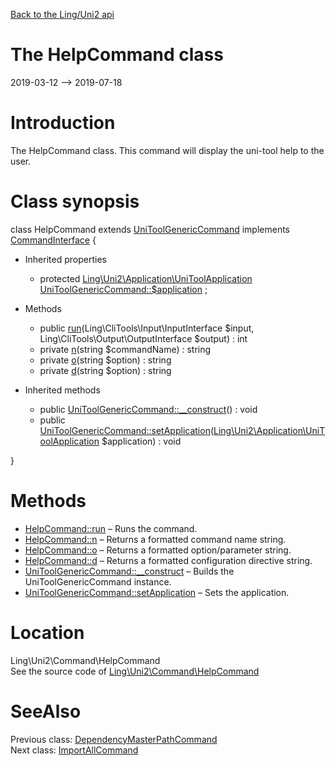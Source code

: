 [Back to the Ling/Uni2 api](https://github.com/lingtalfi/Uni2/blob/master/doc/api/Ling/Uni2.md)



The HelpCommand class
================
2019-03-12 --> 2019-07-18






Introduction
============

The HelpCommand class.
This command will display the uni-tool help to the user.



Class synopsis
==============


class <span class="pl-k">HelpCommand</span> extends [UniToolGenericCommand](https://github.com/lingtalfi/Uni2/blob/master/doc/api/Ling/Uni2/Command/UniToolGenericCommand.md) implements [CommandInterface](https://github.com/lingtalfi/CliTools/blob/master/doc/api/Ling/CliTools/Command/CommandInterface.md) {

- Inherited properties
    - protected [Ling\Uni2\Application\UniToolApplication](https://github.com/lingtalfi/Uni2/blob/master/doc/api/Ling/Uni2/Application/UniToolApplication.md) [UniToolGenericCommand::$application](#property-application) ;

- Methods
    - public [run](https://github.com/lingtalfi/Uni2/blob/master/doc/api/Ling/Uni2/Command/HelpCommand/run.md)(Ling\CliTools\Input\InputInterface $input, Ling\CliTools\Output\OutputInterface $output) : int
    - private [n](https://github.com/lingtalfi/Uni2/blob/master/doc/api/Ling/Uni2/Command/HelpCommand/n.md)(string $commandName) : string
    - private [o](https://github.com/lingtalfi/Uni2/blob/master/doc/api/Ling/Uni2/Command/HelpCommand/o.md)(string $option) : string
    - private [d](https://github.com/lingtalfi/Uni2/blob/master/doc/api/Ling/Uni2/Command/HelpCommand/d.md)(string $option) : string

- Inherited methods
    - public [UniToolGenericCommand::__construct](https://github.com/lingtalfi/Uni2/blob/master/doc/api/Ling/Uni2/Command/UniToolGenericCommand/__construct.md)() : void
    - public [UniToolGenericCommand::setApplication](https://github.com/lingtalfi/Uni2/blob/master/doc/api/Ling/Uni2/Command/UniToolGenericCommand/setApplication.md)([Ling\Uni2\Application\UniToolApplication](https://github.com/lingtalfi/Uni2/blob/master/doc/api/Ling/Uni2/Application/UniToolApplication.md) $application) : void

}






Methods
==============

- [HelpCommand::run](https://github.com/lingtalfi/Uni2/blob/master/doc/api/Ling/Uni2/Command/HelpCommand/run.md) &ndash; Runs the command.
- [HelpCommand::n](https://github.com/lingtalfi/Uni2/blob/master/doc/api/Ling/Uni2/Command/HelpCommand/n.md) &ndash; Returns a formatted command name string.
- [HelpCommand::o](https://github.com/lingtalfi/Uni2/blob/master/doc/api/Ling/Uni2/Command/HelpCommand/o.md) &ndash; Returns a formatted option/parameter string.
- [HelpCommand::d](https://github.com/lingtalfi/Uni2/blob/master/doc/api/Ling/Uni2/Command/HelpCommand/d.md) &ndash; Returns a formatted configuration directive string.
- [UniToolGenericCommand::__construct](https://github.com/lingtalfi/Uni2/blob/master/doc/api/Ling/Uni2/Command/UniToolGenericCommand/__construct.md) &ndash; Builds the UniToolGenericCommand instance.
- [UniToolGenericCommand::setApplication](https://github.com/lingtalfi/Uni2/blob/master/doc/api/Ling/Uni2/Command/UniToolGenericCommand/setApplication.md) &ndash; Sets the application.





Location
=============
Ling\Uni2\Command\HelpCommand<br>
See the source code of [Ling\Uni2\Command\HelpCommand](https://github.com/lingtalfi/Uni2/blob/master/Command/HelpCommand.php)



SeeAlso
==============
Previous class: [DependencyMasterPathCommand](https://github.com/lingtalfi/Uni2/blob/master/doc/api/Ling/Uni2/Command/DependencyMasterPathCommand.md)<br>Next class: [ImportAllCommand](https://github.com/lingtalfi/Uni2/blob/master/doc/api/Ling/Uni2/Command/ImportAllCommand.md)<br>
